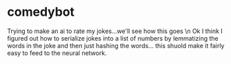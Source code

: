 # comedybot
Trying to make an ai to rate my jokes...we'll see how this goes
\n Ok I think I figured out how to serialize jokes into a list of numbers by lemmatizing the words in the joke and then just hashing the words... this shuold make it fairly easy to feed to the neural network. 
